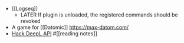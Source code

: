 - [[Logseq]]
  - LATER If plugin is unloaded, the registered commands should be revoked
- A game for [[Datomic]] https://max-datom.com/
- [Hack DeepL API](https://zu1k.com/posts/thinking/deception-tactics-in-deepl-api-design/) #[[reading notes]]
